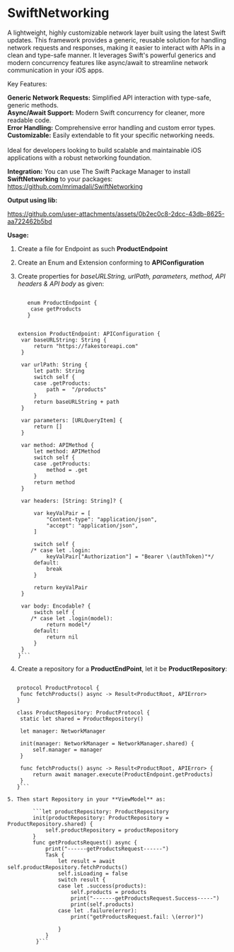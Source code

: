 # SwiftNetworking
A lightweight, highly customizable network layer built using the latest Swift updates. This framework provides a generic, reusable solution for handling network requests and responses, making it easier to interact with APIs in a clean and type-safe manner. It leverages Swift's powerful generics and modern concurrency features like async/await to streamline network communication in your iOS apps.

Key Features:


**Generic Network Requests:** Simplified API interaction with type-safe, generic methods.<br>
**Async/Await Support:** Modern Swift concurrency for cleaner, more readable code.<br>
**Error Handling:** Comprehensive error handling and custom error types.<br>
**Customizable:** Easily extendable to fit your specific networking needs.<br>
<br>
Ideal for developers looking to build scalable and maintainable iOS applications with a robust networking foundation.

**Integration:**
You can use The Swift Package Manager to install **SwiftNetworking** to your packages: https://github.com/mrimadali/SwiftNetworking

**Output using lib:**

https://github.com/user-attachments/assets/0b2ec0c8-2dcc-43db-8625-aa722462b5bd


**Usage:**
1. Create a file for Endpoint as such **ProductEndpoint**
2. Create an Enum and Extension conforming to **APIConfiguration**
3. Create properties for _baseURLString, urlPath, parameters, method, API headers & API body_ as given:

   ```import SwiftNetworking

      enum ProductEndpoint {
       case getProducts
      }


   extension ProductEndpoint: APIConfiguration {
    var baseURLString: String {
        return "https://fakestoreapi.com"
    }

    var urlPath: String {
        let path: String
        switch self {
        case .getProducts:
            path =  "/products"
        }
        return baseURLString + path
    }
    
    var parameters: [URLQueryItem] {
        return []
    }
    
    var method: APIMethod {
        let method: APIMethod
        switch self {
        case .getProducts:
            method = .get
        }
        return method
    }

    var headers: [String: String]? {

        var keyValPair = [
            "Content-type": "application/json",
            "accept": "application/json",
        ]
        
        switch self {
       /* case let .login:
            keyValPair["Authorization"] = "Bearer \(authToken)"*/
        default:
            break
        }

        return keyValPair
    }

    var body: Encodable? {
        switch self {
       /* case let .login(model):
            return model*/
        default:
            return nil
        }
    }
   }```

4. Create a repository for a **ProductEndPoint**, let it be **ProductRepository**:

   
```import SwiftNetworking

   protocol ProductProtocol {
    func fetchProducts() async -> Result<ProductRoot, APIError>
   }

   class ProductRepository: ProductProtocol {
    static let shared = ProductRepository()
    
    let manager: NetworkManager
    
    init(manager: NetworkManager = NetworkManager.shared) {
        self.manager = manager
    }
    
    func fetchProducts() async -> Result<ProductRoot, APIError> {
        return await manager.execute(ProductEndpoint.getProducts)
    }
   }```

5. Then start Repository in your **ViewModel** as:

        ```let productRepository: ProductRepository
        init(productRepository: ProductRepository = ProductRepository.shared) {
            self.productRepository = productRepository
        }
        func getProductsRequest() async {
            print("------getProductsRequest------")
            Task {
                let result = await self.productRepository.fetchProducts()
                self.isLoading = false
                switch result {
                case let .success(products):
                    self.products = products
                    print("-------getProductsRequest.Success-----")
                    print(self.products)
                case let .failure(error):
                    print("getProductsRequest.fail: \(error)")

                }
            }
         }```







